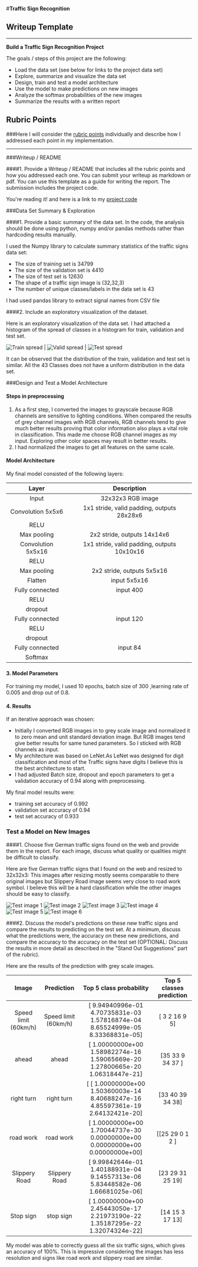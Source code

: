 #**Traffic Sign Recognition**

## Writeup Template

---

**Build a Traffic Sign Recognition Project**

The goals / steps of this project are the following:
* Load the data set (see below for links to the project data set)
* Explore, summarize and visualize the data set
* Design, train and test a model architecture
* Use the model to make predictions on new images
* Analyze the softmax probabilities of the new images
* Summarize the results with a written report


[//]: # (Image References)

[image1]: ./examples/train_class_spread.PNG "train spread"
[image2]: ./examples/valid_class_spread.PNG "valid spread"
[image3]: ./examples/test_class_spread.PNG "test spread"
[image4]: ./examples/new_train.PNG "Traffic Sign 1"
[image5]: ./examples/new_train2.PNG "Traffic Sign 2"
[image6]: ./examples/new_train3.PNG "Traffic Sign 3"
[image7]: ./examples/new_train4.PNG "Traffic Sign 4"
[image8]: ./examples/new_train5.PNG "Traffic Sign 5"
[image9]: ./examples/new_train6.PNG "Traffic Sign 6"
[image10]: ./examples/train_example_rgb.PNG "color image"
[image11]: ./examples/train_example_normalized.PNG "grey image"

## Rubric Points
###Here I will consider the [rubric points](https://review.udacity.com/#!/rubrics/481/view) individually and describe how I addressed each point in my implementation.  

---
###Writeup / README

####1. Provide a Writeup / README that includes all the rubric points and how you addressed each one. You can submit your writeup as markdown or pdf. You can use this template as a guide for writing the report. The submission includes the project code.

You're reading it! and here is a link to my [project code](https://github.com/willofdiamond/CarND-Traffic-Sign-Classifier-Project.git)

###Data Set Summary & Exploration

####1. Provide a basic summary of the data set. In the code, the analysis should be done using python, numpy and/or pandas methods rather than hardcoding results manually.

I used the Numpy library to calculate summary statistics of the traffic
signs data set:

* The size of training set is 34799
* The size of the validation set is 4410
* The size of test set is 12630
* The shape of a traffic sign image is (32,32,3)
* The number of unique classes/labels in the data set is 43

I had used pandas library to extract signal names from CSV file

####2. Include an exploratory visualization of the dataset.

Here is an exploratory visualization of the data set. I had attached a histogram of the spread of classes in a histogram for train, validation and test set.

![Train spread][image1] | ![Valid spread][image2] | ![Test spread][image3]

It can be observed that the distribution of the train, validation and test set is similar.
All the 43 Classes does not have a uniform distribution in the data set.

###Design and Test a Model Architecture

#### Steps in preprocessing

1. As a first step, I converted the images to grayscale because RGB channels are sensitive to lighting conditions. When compared the results of grey channel images with RGB channels, RGB channels tend to give much better results proving that color information also plays a vital role in classification. This made me choose RGB channel images as my input. Exploring other color spaces may result in better results.
2. I had normalized the images to get all features on the same scale.




#### Model Architecture

My final model consisted of the following layers:

| Layer         		|     Description	        					|
|:---------------------:|:---------------------------------------------:|
| Input         		| 32x32x3 RGB image   							|
| Convolution 5x5x6     	| 1x1 stride, valid padding, outputs 28x28x6 	|
| RELU					|												|
| Max pooling	      	| 2x2 stride,  outputs 14x14x6 				|
| Convolution 5x5x16   | 1x1 stride, valid padding, outputs 10x10x16 	|
| RELU					|							|
| Max pooling	      	| 2x2 stride,  outputs 5x5x16 				|
| Flatten		| input  5x5x16  | 400     									|
| Fully connected		| input  400  | 120    									|
| RELU					|							|
| dropout| |
| Fully connected		| input  120  | 84   									|
| RELU					|							|
| dropout| |
| Fully connected		| input  84  | 434  									|
| Softmax				|         									|




#### 3. Model Parameters
For training my model, I used 10 epochs, batch size of 300 ,learning rate of 0.005 and drop out of 0.8.



#### 4. Results
If an iterative approach was chosen:
* Initially I converted RGB images in to grey scale image and normalized it to zero mean and unit standard deviation image. But RGB images tend give better results for same tuned parameters. So I sticked with RGB channels as input.
* My architecture was based on LeNet.As LeNet was designed for digit classification and most of the Traffic signs have digits I believe this is the best architecture to start.
* I had adjusted Batch size, dropout and epoch parameters to get a validation accuracy of 0.94 along with preprocessing.



My final model results were:
* training set accuracy of 0.992
* validation set accuracy of 0.94
* test set accuracy of 0.933




### Test a Model on New Images

####1. Choose five German traffic signs found on the web and provide them in the report. For each image, discuss what quality or qualities might be difficult to classify.

Here are five German traffic signs that I found on the web and resized to 32x32x3: This images after resizing mostly seems comparable to there original images but Slippery Road image seems very close to road work symbol. I believe this will be a hard classification while the other images should be easy to classify.

![Test image 1][image4] ![Test image 2][image5] ![Test image 3][image6]
![Test image 4][image7] ![Test image 5][image8] ![Test image 6][image9]


####2. Discuss the model's predictions on these new traffic signs and compare the results to predicting on the test set. At a minimum, discuss what the predictions were, the accuracy on these new predictions, and compare the accuracy to the accuracy on the test set (OPTIONAL: Discuss the results in more detail as described in the "Stand Out Suggestions" part of the rubric).

Here are the results of the prediction with grey scale images.

| Image			        |     Prediction	        					| Top 5 class probability | Top 5 classes prediction|
|:---------------------:|:---------------------------------------------:|:---------------------------------------------:|:---------------------------------------------:|
| Speed limit (60km/h)      		| Speed limit (60km/h)  	| [  9.94940996e-01   4.70735831e-03   1.57816874e-04   8.65524999e-05 8.33368831e-05]	| [ 3  2 16  9  5]|
| ahead     			| ahead										|   [  1.00000000e+00   1.58982274e-16   1.59065669e-20   1.27800665e-20 1.06318447e-21]  | [35 33  9 34 37 ]   |
| right turn					| right turn			|		[ [  1.00000000e+00   1.50360003e-14   8.40688247e-16   4.85597361e-19 2.64132421e-20]	  |  [33 40 39 34 38]     |
| road work	      		| road work				|	 	[  1.00000000e+00   1.70044737e-30   0.00000000e+00   0.00000000e+00 0.00000000e+00]			|    [[25 29  0  1  2 ]  |
| 	Slippery Road	|    Slippery Road   		|			[  9.99842644e-01   1.40188931e-04   9.14557313e-06   5.83448582e-06 1.66681025e-06]		|  [23 29 31 25 19]  |      |
| Stop sign		| stop sign      			|		[  1.00000000e+00   2.45443050e-17   2.21973190e-22   1.35187295e-22 1.32074324e-22]		|     [14 15  3 17 13] |



My model was able to correctly guess all the six traffic signs, which gives an accuracy of 100%. This is impressive considering the images has less resolution and signs like road work and slippery road are similar.
